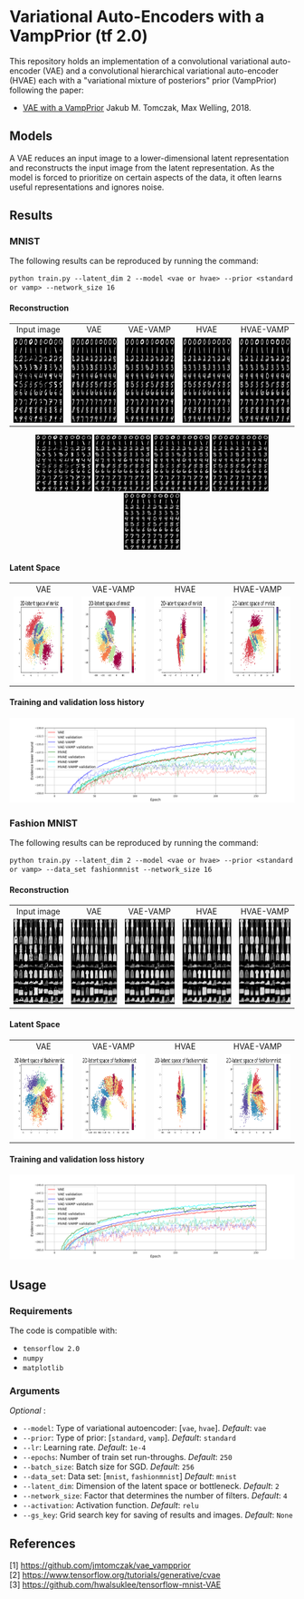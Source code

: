 # Variational Auto-Encoders with a VampPrior (tf 2.0)
This repository holds an implementation of a convolutional variational auto-encoder (VAE) and a convolutional hierarchical variational auto-encoder (HVAE) each with a "variational mixture of posteriors" prior (VampPrior) following the paper:
* [VAE with a VampPrior](https://arxiv.org/abs/1705.07120) Jakub M. Tomczak, Max Welling, 2018.

## Models
A VAE reduces an input image to a lower-dimensional latent representation and reconstructs the input image from the latent representation. As the model is forced to prioritize on certain aspects of the data, it often learns useful representations and ignores noise.

## Results
### MNIST
The following results can be reproduced by running the command:
```
python train.py --latent_dim 2 --model <vae or hvae> --prior <standard or vamp> --network_size 16
```
#### Reconstruction
<table align="center">
<tr align='center'>
<td> Input image </td>
<td> VAE </td>
<td> VAE-VAMP </td>
<td> HVAE </td>
<td> HVAE-VAMP </td>
</tr>
<tr>
<td><img src = 'img/mnist_input.png' height = '150px'>
<td><img src = 'img/mnist_vae_standard_bs256_dim2_factor16.0_epochs250_reconmanifold.png' height = '150px'>
<td><img src = 'img/mnist_vae_vamp_bs256_dim2_factor16.0_epochs250_reconmanifold.png' height = '150px'>
<td><img src = 'img/mnist_hvae_standard_bs256_dim2_factor16.0_epochs250_reconmanifold.png' height = '150px'>
<td><img src = 'img/mnist_hvae_vamp_bs256_dim2_factor16.0_epochs250_reconmanifold.png' height = '150px'>
</tr>
</table>

<div align='center'>
    <img src = 'img/mnist_input.png' height = '100px'>
    <img src = 'img/mnist_vae_standard_bs256_dim2_factor16.0_epochs250_reconmanifold.png' height = '100px'>
    <img src = 'img/mnist_vae_vamp_bs256_dim2_factor16.0_epochs250_reconmanifold.png' height = '100px'>
    <img src = 'img/mnist_hvae_standard_bs256_dim2_factor16.0_epochs250_reconmanifold.png' height = '100px'>
    <img src = 'img/mnist_hvae_vamp_bs256_dim2_factor16.0_epochs250_reconmanifold.png' height = '100px'>
</div>

#### Latent Space
<table align="center">
<tr align='center'>
<td> VAE </td>
<td> VAE-VAMP </td>
<td> HVAE </td>
<td> HVAE-VAMP </td>
<tr>
<td><img src = 'img/mnist_vae_standard_bs256_dim2_factor16.0_epochs250_embedding_z.png' height = '150px'>
<td><img src = 'img/mnist_vae_vamp_bs256_dim2_factor16.0_epochs250_embedding_z.png' height = '150px'>
<td><img src = 'img/mnist_hvae_standard_bs256_dim2_factor16.0_epochs250_embedding_z.png' height = '150px'>
<td><img src = 'img/mnist_hvae_vamp_bs256_dim2_factor16.0_epochs250_embedding_z.png' height = '150px'>
</tr>
</table>

#### Training and validation loss history
![](img/mnist_ldim2_factor16_losshistory.png)

### Fashion MNIST
The following results can be reproduced by running the command:
```
python train.py --latent_dim 2 --model <vae or hvae> --prior <standard or vamp> --data_set fashionmnist --network_size 16
```
#### Reconstruction
<table align="center">
<tr align='center'>
<td> Input image </td>
<td> VAE </td>
<td> VAE-VAMP </td>
<td> HVAE </td>
<td> HVAE-VAMP </td>
</tr>
<tr>
<td><img src = 'img/fashionmnist_input.png' height = '150px'>
<td><img src = 'img/fashionmnist_vae_standard_bs256_dim2_factor16.0_epochs250_reconmanifold.png' height = '150px'>
<td><img src = 'img/fashionmnist_vae_vamp_bs256_dim2_factor16.0_epochs250_reconmanifold.png' height = '150px'>
<td><img src = 'img/fashionmnist_hvae_standard_bs256_dim2_factor16.0_epochs250_reconmanifold.png' height = '150px'>
<td><img src = 'img/fashionmnist_hvae_vamp_bs256_dim2_factor16.0_epochs250_reconmanifold.png' height = '150px'>
</tr>
</table>

#### Latent Space
<table align="center">
<tr align='center'>
<td> VAE </td>
<td> VAE-VAMP </td>
<td> HVAE </td>
<td> HVAE-VAMP </td>
<tr>
<td><img src = 'img/fashionmnist_vae_standard_bs256_dim2_factor16.0_epochs250_embedding_z.png' height = '150px'>
<td><img src = 'img/fashionmnist_vae_vamp_bs256_dim2_factor16.0_epochs250_embedding_z.png' height = '150px'>
<td><img src = 'img/fashionmnist_hvae_standard_bs256_dim2_factor16.0_epochs250_embedding_z.png' height = '150px'>
<td><img src = 'img/fashionmnist_hvae_vamp_bs256_dim2_factor16.0_epochs250_embedding_z.png' height = '150px'>
</tr>
</table>

#### Training and validation loss history
![](img/fashionmnist_ldim2_factor16_losshistory.png)


## Usage
### Requirements
The code is compatible with:
* `tensorflow 2.0`
* `numpy`
* `matplotlib`


### Arguments
*Optional* :  
* `--model`: Type of variational autoencoder: [`vae`, `hvae`]. *Default*: `vae`
* `--prior`: Type of prior: [`standard`, `vamp`]. *Default*: `standard`
* `--lr`: Learning rate. *Default*: `1e-4`
* `--epochs`: Number of train set run-throughs. *Default*: `250`
* `--batch_size`: Batch size for SGD. *Default*: `256`
* `--data_set`: Data set: [`mnist`, `fashionmnist`] *Default*: `mnist`
* `--latent_dim`: Dimension of the latent space or bottleneck. *Default*: `2`
* `--network_size`: Factor that determines the number of filters. *Default*: `4`
* `--activation`: Activation function. *Default*: `relu`
* `--gs_key`: Grid search key for saving of results and images. *Default*: `None`

## References
[1] https://github.com/jmtomczak/vae_vampprior  
[2] https://www.tensorflow.org/tutorials/generative/cvae  
[3] https://github.com/hwalsuklee/tensorflow-mnist-VAE